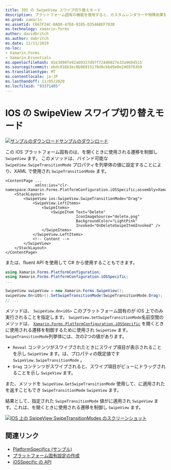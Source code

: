 ```yaml
---
title: IOS の SwipeView スワイプ切り替えモード
description: プラットフォーム固有の機能を使用すると、カスタムレンダラーや特殊効果を実装することなく、特定のプラットフォームでのみ使用できる機能を使用できます。 この記事では、SwipeView を開くときに使用される遷移を制御する iOS プラットフォーム固有のを使用する方法について説明します。
ms.prod: xamarin
ms.assetid: C667F24C-BAD8-47E0-9285-D3546BEF703B
ms.technology: xamarin-forms
author: davidbritch
ms.author: dabritch
ms.date: 12/11/2019
no-loc:
- Xamarin.Forms
- Xamarin.Essentials
ms.openlocfilehash: 01e3d98fe92a69337d97f724d6027e33a9684515
ms.sourcegitcommit: ebdc016b3ec0b06915170d0cbbd9e0e2469763b9
ms.translationtype: MT
ms.contentlocale: ja-JP
ms.lasthandoff: 11/05/2020
ms.locfileid: "93371405"
---
```

# <a name="swipeview-swipe-transition-mode-on-ios"></a>IOS の SwipeView スワイプ切り替えモード

[![サンプルのダウンロード](~/media/shared/download.png)サンプルのダウンロード](/samples/xamarin/xamarin-forms-samples/userinterface-platformspecifics)

この iOS プラットフォーム固有のは、を開くときに使用される遷移を制御し `SwipeView` ます。 このメソッドは、バインド可能な `SwipeView.SwipeTransitionMode` プロパティを列挙体の値に設定することにより、XAML で使用され `SwipeTransitionMode` ます。

```xaml
<ContentPage ...
             xmlns:ios="clr-namespace:Xamarin.Forms.PlatformConfiguration.iOSSpecific;assembly=Xamarin.Forms.Core">
    <StackLayout>
        <SwipeView ios:SwipeView.SwipeTransitionMode="Drag">
            <SwipeView.LeftItems>
                <SwipeItems>
                    <SwipeItem Text="Delete"
                               IconImageSource="delete.png"
                               BackgroundColor="LightPink"
                               Invoked="OnDeleteSwipeItemInvoked" />
                </SwipeItems>
            </SwipeView.LeftItems>
            <!-- Content -->
        </SwipeView>
    </StackLayout>
</ContentPage>
```

または、fluent API を使用して C# から使用することもできます。

```csharp
using Xamarin.Forms.PlatformConfiguration;
using Xamarin.Forms.PlatformConfiguration.iOSSpecific;
...

SwipeView swipeView = new Xamarin.Forms.SwipeView();
swipeView.On<iOS>().SetSwipeTransitionMode(SwipeTransitionMode.Drag);
// ...
```

メソッドは、 `SwipeView.On<iOS>` このプラットフォーム固有のが iOS 上でのみ実行されることを指定します。 `SwipeView.SetSwipeTransitionMode`名前空間のメソッドは、 [`Xamarin.Forms.PlatformConfiguration.iOSSpecific`](xref:Xamarin.Forms.PlatformConfiguration.iOSSpecific) を開くときに使用される遷移を制御するために使用され `SwipeView` ます。 `SwipeTransitionMode`列挙体には、次の2つの値があります。

- `Reveal` コンテンツがスワイプされたときにスワイプ項目が表示されることを示し `SwipeView` ます。は、プロパティの既定値です `SwipeView.SwipeTransitionMode` 。
- `Drag` コンテンツがスワイプされると、スワイプ項目がビューにドラッグされることを示し `SwipeView` ます。

また、メソッドを `SwipeView.GetSwipeTransitionMode` 使用して、に適用されたを返すこともでき `SwipeTransitionMode` `SwipeView` ます。

結果として、指定された `SwipeTransitionMode` 値がに適用され `SwipeView` ます。これは、を開くときに使用される遷移を制御し `SwipeView` ます。

[![IOS 上の SwipeView SwipeTransitionModes のスクリーンショット](swipeview-swipetransitionmode-images/swipetransitionmode.png "IOS での SwipeTransitionModes")](swipeview-swipetransitionmode-images/swipetransitionmode-large.png#lightbox "IOS での SwipeTransitionModes")

## <a name="related-links"></a>関連リンク

- [PlatformSpecifics (サンプル)](/samples/xamarin/xamarin-forms-samples/userinterface-platformspecifics)
- [プラットフォーム固有設定の作成](~/xamarin-forms/platform/platform-specifics/index.md#creating-platform-specifics)
- [iOSSpecific の API](xref:Xamarin.Forms.PlatformConfiguration.iOSSpecific)